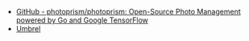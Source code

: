 * [GitHub - photoprism/photoprism: Open-Source Photo Management powered by Go and Google TensorFlow](https://github.com/photoprism/photoprism)
* [Umbrel](Umbrel.md)